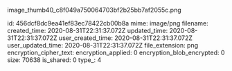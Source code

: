 image_thumb40_c8f049a750064703bf2b25bb7af2055c.png

id: 456dcf8dc9ea41ef83ec78422cb00b8a
mime: image/png
filename: 
created_time: 2020-08-31T22:31:37.072Z
updated_time: 2020-08-31T22:31:37.072Z
user_created_time: 2020-08-31T22:31:37.072Z
user_updated_time: 2020-08-31T22:31:37.072Z
file_extension: png
encryption_cipher_text: 
encryption_applied: 0
encryption_blob_encrypted: 0
size: 70638
is_shared: 0
type_: 4